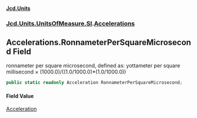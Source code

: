 #### [Jcd.Units](index.md 'index')
### [Jcd.Units.UnitsOfMeasure.SI](Jcd.Units.UnitsOfMeasure.SI.md 'Jcd.Units.UnitsOfMeasure.SI').[Accelerations](Accelerations.md 'Jcd.Units.UnitsOfMeasure.SI.Accelerations')

## Accelerations.RonnameterPerSquareMicrosecond Field

ronnameter per square microsecond, defined as: yottameter per square millisecond × (1000.0)/((1.0/1000.0)*(1.0/1000.0))

```csharp
public static readonly Acceleration RonnameterPerSquareMicrosecond;
```

#### Field Value
[Acceleration](Acceleration.md 'Jcd.Units.UnitTypes.Acceleration')